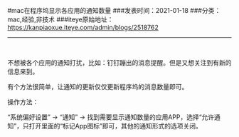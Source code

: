 #mac在程序坞显示各应用的通知数量
###发表时间：2021-01-18
###分类：mac,经验,非技术
###iteye原始地址：<a href="https://kanpiaoxue.iteye.com/admin/blogs/2518762" target="_blank">https://kanpiaoxue.iteye.com/admin/blogs/2518762</a>

---

<div class="iteye-blog-content-contain" style="font-size: 14px;"> 
 <p>&nbsp;</p> 
 <p>不想被各个应用的通知打扰，比如：钉钉蹦出的消息提醒。但是又想关注到有新的信息来到。</p> 
 <p>有个方法很简单，让通知的更新仅仅更新程序坞的消息数量即可。</p> 
 <p>操作方法：</p> 
 <p>“系统偏好设置” -&gt; “通知” -&gt;&nbsp;找到需要显示通知数量的应用APP，选择“允许通知”，只打开里面的“标记App图标”即可，其他的通知形式的选项关闭。</p> 
 <p>&nbsp;</p> 
</div>